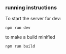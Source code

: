 ### running instructions

To start the server for dev:

`npm run dev`

to make a build minified

`npm run build`
